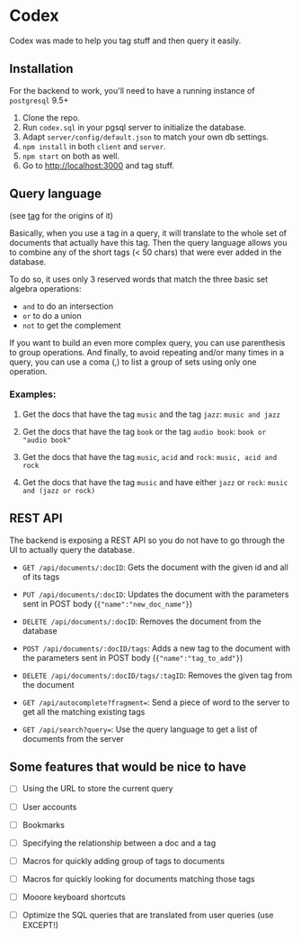 # Codex

Codex was made to help you tag stuff and then query it easily.


## Installation

For the backend to work, you'll need to have a running instance of `postgresql` 9.5+

1. Clone the repo.
2. Run `codex.sql` in your pgsql server to initialize the database.
3. Adapt `server/config/default.json` to match your own db settings.
4. `npm install` in both `client` and `server`.
5. `npm start` on both as well.
6. Go to [http://localhost:3000]() and tag stuff.


## Query language

(see [tag](https://www.github.com/jfalxa/tag) for the origins of it)

Basically, when you use a tag in a query, it will translate to the whole set of documents that actually have this tag. Then the query language allows you to combine any of the short tags (< 50 chars) that were ever added in the database.

To do so, it uses only 3 reserved words that match the three basic set algebra operations:
- `and` to do an intersection
- `or` to do a union
- `not` to get the complement

If you want to build an even more complex query, you can use parenthesis to group operations. And finally, to avoid repeating and/or many times in a query, you can use a coma (,) to list a group of sets using only one operation.

### Examples:

1. Get the docs that have the tag `music` and the tag `jazz`:
`music and jazz`

2. Get the docs that have the tag `book` or the tag `audio book`:
`book or "audio book"`

3. Get the docs that have the tag `music`, `acid` and `rock`:
`music, acid and rock`

4. Get the docs that have the tag `music` and have either `jazz` or `rock`:
`music and (jazz or rock)`


## REST API

The backend is exposing a REST API so you do not have to go through the UI to actually query the database.

- `GET /api/documents/:docID`:
Gets the document with the given id and all of its tags

- `PUT /api/documents/:docID`:
Updates the document with the parameters sent in POST body (`{"name":"new_doc_name"}`)

- `DELETE /api/documents/:docID`:
Removes the document from the database

- `POST /api/documents/:docID/tags`:
Adds a new tag to the document with the parameters sent in POST body (`{"name":"tag_to_add"}`)

- `DELETE /api/documents/:docID/tags/:tagID`:
Removes the given tag from the document

- `GET /api/autocomplete?fragment=`:
Send a piece of word to the server to get all the matching existing tags

- `GET /api/search?query=`:
Use the query language to get a list of documents from the server


## Some features that would be nice to have
- [ ] Using the URL to store the current query
- [ ] User accounts
- [ ] Bookmarks
- [ ] Specifying the relationship between a doc and a tag
- [ ] Macros for quickly adding group of tags to documents
- [ ] Macros for quickly looking for documents matching those tags
- [ ] Mooore keyboard shortcuts
- [ ] Optimize the SQL queries that are translated from user queries (use EXCEPT!)

